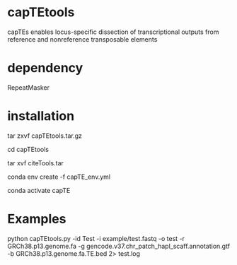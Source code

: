 # capTEtools
capTEs enables locus-specific dissection of transcriptional outputs from reference and nonreference transposable elements

# dependency
RepeatMasker


# installation
tar zxvf capTEtools.tar.gz

cd capTEtools

tar xvf citeTools.tar

conda env create -f capTE_env.yml

conda activate capTE


# Examples
python capTEtools.py -id Test -i example/test.fastq -o test -r GRCh38.p13.genome.fa -g gencode.v37.chr_patch_hapl_scaff.annotation.gtf -b GRCh38.p13.genome.fa.TE.bed 2> test.log


